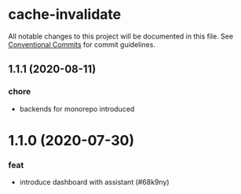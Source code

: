 # cache-invalidate

All notable changes to this project will be documented in this file.
See [Conventional Commits](https://conventionalcommits.org) for commit guidelines.

## 1.1.1 (2020-08-11)


### chore

* backends for monorepo introduced





# 1.1.0 (2020-07-30)


### feat

* introduce dashboard with assistant (#68k9ny)
